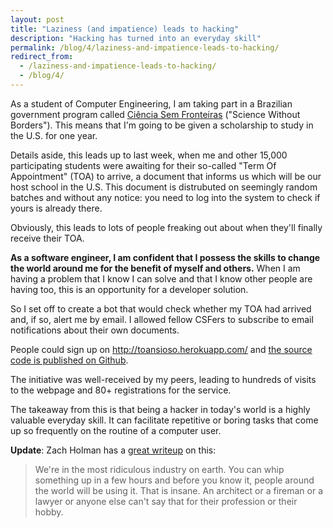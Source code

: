 ```yaml
---
layout: post
title: "Laziness (and impatience) leads to hacking"
description: "Hacking has turned into an everyday skill"
permalink: /blog/4/laziness-and-impatience-leads-to-hacking/
redirect_from: 
  - /laziness-and-impatience-leads-to-hacking/
  - /blog/4/
---
```


As a student of Computer Engineering, I am taking part in a Brazilian
government program called [Ciência Sem Fronteiras](http://www.cienciasemfronteiras.gov.br/web/csf)
("Science Without Borders"). This means that I'm going to be given a scholarship to study in the U.S. for one year.

Details aside, this leads up to last week, when me and other 15,000
participating students were awaiting for their so-called "Term Of Appointment"
(TOA) to arrive, a document that informs us which will be our host school in
the U.S. This document is distrubuted on seemingly random batches and without
any notice: you need to log into the system to check if yours is already there.

Obviously, this leads to lots of people freaking out about when they'll finally receive their TOA.

**As a software engineer, I am confident that I possess the skills to 
change the world around me for the benefit of myself and others.** When  I am having a problem that
I know I can solve and that I know other people are having too, this is an opportunity for a developer solution.

So I set off to create a bot that would check whether my TOA had arrived and,
if so, alert me by email. I allowed fellow CSFers to subscribe to email notifications
about their own documents.

People could sign up on http://toansioso.herokuapp.com/ and
[the source code is published on Github](https://github.com/gberger/toansioso).

The initiative was well-received by my peers, leading to hundreds of visits to
 the webpage and 80+ registrations for the service.

The takeaway from this is that being a hacker in today's world is a highly valuable
 everyday skill. It can facilitate repetitive or boring tasks that come up so frequently
  on the routine of a computer user.

**Update**: Zach Holman has a [great writeup](http://zachholman.com/2010/10/facelette-on-techcrunch-in-three-hours-and-zero-dollars/)
on this:

> We're in the most ridiculous industry on earth. You can whip something up in a
few hours and before you know it, people around the world will be using it. That is insane.
An architect or a fireman or a lawyer or anyone else can't say that for their profession or their hobby.
